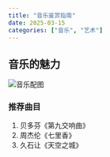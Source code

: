 ```yaml
---
title: "音乐鉴赏指南"
date: 2025-03-15
categories: ["音乐", "艺术"]
---
```


## 音乐的魅力
![音乐配图](https://example.com/music.jpg)

### 推荐曲目
1. 贝多芬《第九交响曲》
2. 周杰伦《七里香》
3. 久石让《天空之城》

